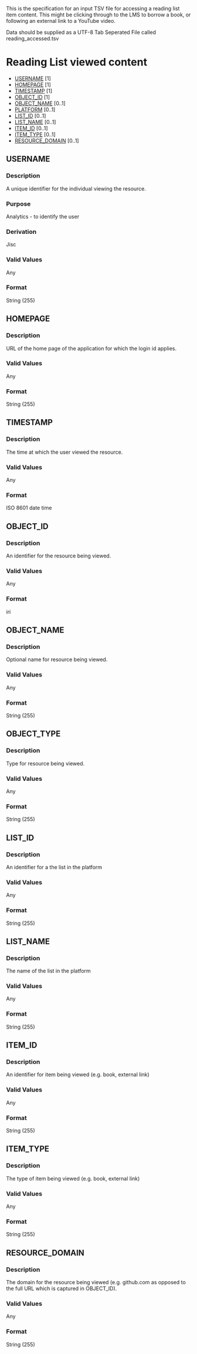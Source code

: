 This is the specification for an input TSV file for accessing a reading list item content.  This might be clicking through to the LMS to borrow a book, or following an external link to a YouTube video.

Data should be supplied as a UTF-8 Tab Seperated File called reading_accessed.tsv

# Reading List viewed content

* [USERNAME](#username) [1]
* [HOMEPAGE](#homepage) [1]
* [TIMESTAMP](#timestamp) [1]
* [OBJECT_ID](#object_id) [1]
* [OBJECT_NAME](#object_name) [0..1] 
* [PLATFORM](#platform) [0..1] 
* [LIST_ID](#list_id) [0..1] 
* [LIST_NAME](#list_name) [0..1] 
* [ITEM_ID](#item_id) [0..1] 
* [ITEM_TYPE](#item_type) [0..1] 
* [RESOURCE_DOMAIN](#resource_domain) [0..1] 


## USERNAME 
### Description
A unique identifier for the individual viewing the resource.

### Purpose
Analytics - to identify the user

### Derivation
Jisc

### Valid Values
Any

### Format
String (255)


## HOMEPAGE 
### Description
URL of the home page of the application for which the login id applies.

### Valid Values
Any

### Format
String (255)


## TIMESTAMP 
### Description
The time at which the user viewed the resource.


### Valid Values
Any

### Format
ISO 8601 date time


## OBJECT_ID 
### Description
An identifier for the resource being viewed.

### Valid Values
Any

### Format
iri


## OBJECT_NAME 
### Description
Optional name for resource being viewed.

### Valid Values
Any

### Format
String (255)

## OBJECT_TYPE 
### Description
Type for resource being viewed.

### Valid Values
Any

### Format
String (255)


## LIST_ID 
### Description
An identifier for a the list in the platform

### Valid Values
Any

### Format
String (255)


## LIST_NAME 
### Description
The name of the list in the platform

### Valid Values
Any

### Format
String (255)


## ITEM_ID 
### Description
An identifier for item being viewed (e.g. book, external link)

### Valid Values
Any

### Format
String (255)


## ITEM_TYPE 
### Description
The type of item being viewed (e.g. book, external link)

### Valid Values
Any

### Format
String (255)


## RESOURCE_DOMAIN 
### Description
The domain for the resource being viewed (e.g. github.com as opposed to the full URL which is captured in OBJECT_ID).

### Valid Values
Any

### Format
String (255)
